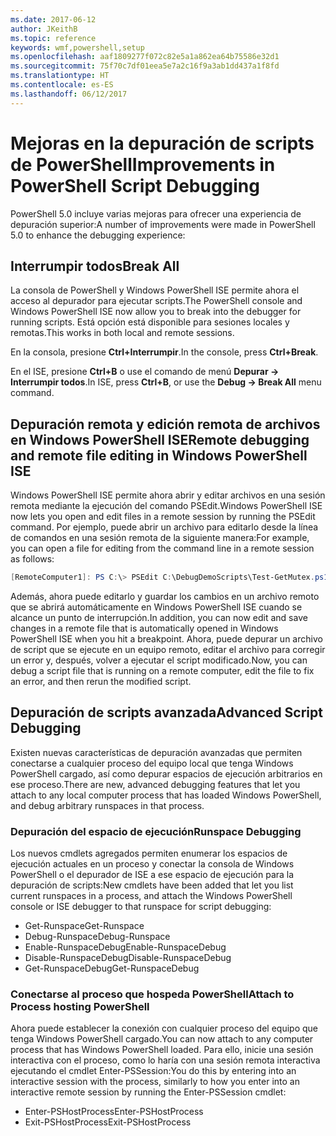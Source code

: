 ```yaml
---
ms.date: 2017-06-12
author: JKeithB
ms.topic: reference
keywords: wmf,powershell,setup
ms.openlocfilehash: aaf1809277f072c82e5a1a862ea64b75586e32d1
ms.sourcegitcommit: 75f70c7df01eea5e7a2c16f9a3ab1dd437a1f8fd
ms.translationtype: HT
ms.contentlocale: es-ES
ms.lasthandoff: 06/12/2017
---
```

# <a name="improvements-in-powershell-script-debugging"></a><span data-ttu-id="7f95a-102">Mejoras en la depuración de scripts de PowerShell</span><span class="sxs-lookup"><span data-stu-id="7f95a-102">Improvements in PowerShell Script Debugging</span></span>

<span data-ttu-id="7f95a-103">PowerShell 5.0 incluye varias mejoras para ofrecer una experiencia de depuración superior:</span><span class="sxs-lookup"><span data-stu-id="7f95a-103">A number of improvements were made in PowerShell 5.0 to enhance the debugging experience:</span></span>

## <a name="break-all"></a><span data-ttu-id="7f95a-104">Interrumpir todos</span><span class="sxs-lookup"><span data-stu-id="7f95a-104">Break All</span></span>

<span data-ttu-id="7f95a-105">La consola de PowerShell y Windows PowerShell ISE permite ahora el acceso al depurador para ejecutar scripts.</span><span class="sxs-lookup"><span data-stu-id="7f95a-105">The PowerShell console and Windows PowerShell ISE now allow you to break into the debugger for running scripts.</span></span> <span data-ttu-id="7f95a-106">Está opción está disponible para sesiones locales y remotas.</span><span class="sxs-lookup"><span data-stu-id="7f95a-106">This works in both local and remote sessions.</span></span>

<span data-ttu-id="7f95a-107">En la consola, presione **Ctrl+Interrumpir**.</span><span class="sxs-lookup"><span data-stu-id="7f95a-107">In the console, press **Ctrl+Break**.</span></span>

<span data-ttu-id="7f95a-108">En el ISE, presione **Ctrl+B** o use el comando de menú **Depurar -> Interrumpir todos**.</span><span class="sxs-lookup"><span data-stu-id="7f95a-108">In ISE, press **Ctrl+B**, or use the **Debug -> Break All** menu command.</span></span>

## <a name="remote-debugging-and-remote-file-editing-in-windows-powershell-ise"></a><span data-ttu-id="7f95a-109">Depuración remota y edición remota de archivos en Windows PowerShell ISE</span><span class="sxs-lookup"><span data-stu-id="7f95a-109">Remote debugging and remote file editing in Windows PowerShell ISE</span></span>

<span data-ttu-id="7f95a-110">Windows PowerShell ISE permite ahora abrir y editar archivos en una sesión remota mediante la ejecución del comando PSEdit.</span><span class="sxs-lookup"><span data-stu-id="7f95a-110">Windows PowerShell ISE now lets you open and edit files in a remote session by running the PSEdit command.</span></span>
<span data-ttu-id="7f95a-111">Por ejemplo, puede abrir un archivo para editarlo desde la línea de comandos en una sesión remota de la siguiente manera:</span><span class="sxs-lookup"><span data-stu-id="7f95a-111">For example, you can open a file for editing from the command line in a remote session as follows:</span></span>

```powershell
[RemoteComputer1]: PS C:\> PSEdit C:\DebugDemoScripts\Test-GetMutex.ps1
```

<span data-ttu-id="7f95a-112">Además, ahora puede editarlo y guardar los cambios en un archivo remoto que se abrirá automáticamente en Windows PowerShell ISE cuando se alcance un punto de interrupción.</span><span class="sxs-lookup"><span data-stu-id="7f95a-112">In addition, you can now edit and save changes in a remote file that is automatically opened in Windows PowerShell ISE when you hit a breakpoint.</span></span>
<span data-ttu-id="7f95a-113">Ahora, puede depurar un archivo de script que se ejecute en un equipo remoto, editar el archivo para corregir un error y, después, volver a ejecutar el script modificado.</span><span class="sxs-lookup"><span data-stu-id="7f95a-113">Now, you can debug a script file that is running on a remote computer, edit the file to fix an error, and then rerun the modified script.</span></span>

## <a name="advanced-script-debugging"></a><span data-ttu-id="7f95a-114">Depuración de scripts avanzada</span><span class="sxs-lookup"><span data-stu-id="7f95a-114">Advanced Script Debugging</span></span>

<span data-ttu-id="7f95a-115">Existen nuevas características de depuración avanzadas que permiten conectarse a cualquier proceso del equipo local que tenga Windows PowerShell cargado, así como depurar espacios de ejecución arbitrarios en ese proceso.</span><span class="sxs-lookup"><span data-stu-id="7f95a-115">There are new, advanced debugging features that let you attach to any local computer process that has loaded Windows PowerShell, and debug arbitrary runspaces in that process.</span></span>

### <a name="runspace-debugging"></a><span data-ttu-id="7f95a-116">Depuración del espacio de ejecución</span><span class="sxs-lookup"><span data-stu-id="7f95a-116">Runspace Debugging</span></span>

<span data-ttu-id="7f95a-117">Los nuevos cmdlets agregados permiten enumerar los espacios de ejecución actuales en un proceso y conectar la consola de Windows PowerShell o el depurador de ISE a ese espacio de ejecución para la depuración de scripts:</span><span class="sxs-lookup"><span data-stu-id="7f95a-117">New cmdlets have been added that let you list current runspaces in a process, and attach the Windows PowerShell console or ISE debugger to that runspace for script debugging:</span></span>

-   <span data-ttu-id="7f95a-118">Get-Runspace</span><span class="sxs-lookup"><span data-stu-id="7f95a-118">Get-Runspace</span></span>
-   <span data-ttu-id="7f95a-119">Debug-Runspace</span><span class="sxs-lookup"><span data-stu-id="7f95a-119">Debug-Runspace</span></span>
-   <span data-ttu-id="7f95a-120">Enable-RunspaceDebug</span><span class="sxs-lookup"><span data-stu-id="7f95a-120">Enable-RunspaceDebug</span></span>
-   <span data-ttu-id="7f95a-121">Disable-RunspaceDebug</span><span class="sxs-lookup"><span data-stu-id="7f95a-121">Disable-RunspaceDebug</span></span>
-   <span data-ttu-id="7f95a-122">Get-RunspaceDebug</span><span class="sxs-lookup"><span data-stu-id="7f95a-122">Get-RunspaceDebug</span></span>

### <a name="attach-to-process-hosting-powershell"></a><span data-ttu-id="7f95a-123">Conectarse al proceso que hospeda PowerShell</span><span class="sxs-lookup"><span data-stu-id="7f95a-123">Attach to Process hosting PowerShell</span></span>

<span data-ttu-id="7f95a-124">Ahora puede establecer la conexión con cualquier proceso del equipo que tenga Windows PowerShell cargado.</span><span class="sxs-lookup"><span data-stu-id="7f95a-124">You can now attach to any computer process that has Windows PowerShell loaded.</span></span> <span data-ttu-id="7f95a-125">Para ello, inicie una sesión interactiva con el proceso, como lo haría con una sesión remota interactiva ejecutando el cmdlet Enter-PSSession:</span><span class="sxs-lookup"><span data-stu-id="7f95a-125">You do this by entering into an interactive session with the process, similarly to how you enter into an interactive remote session by running the Enter-PSSession cmdlet:</span></span>

-   <span data-ttu-id="7f95a-126">Enter-PSHostProcess</span><span class="sxs-lookup"><span data-stu-id="7f95a-126">Enter-PSHostProcess</span></span>
-   <span data-ttu-id="7f95a-127">Exit-PSHostProcess</span><span class="sxs-lookup"><span data-stu-id="7f95a-127">Exit-PSHostProcess</span></span>

